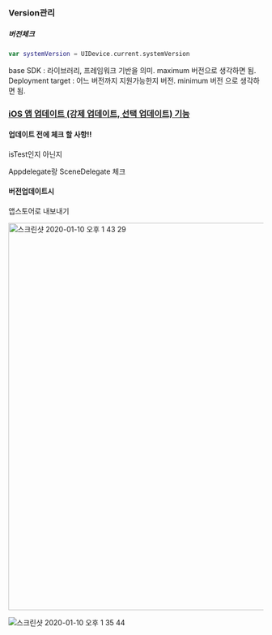### Version관리

##### 버전체크

```swift
var systemVersion = UIDevice.current.systemVersion
```



base SDK : 라이브러리, 프레임워크 기반을 의미. maximum 버전으로 생각하면 됨.
Deployment target : 어느 버전까지 지원가능한지 버전. minimum 버전 으로 생각하면 됨.



### [iOS 앱 업데이트 (강제 업데이트, 선택 업데이트) 기능](http://monibu1548.github.io/2018/05/19/remote-config-forced-update/)







#### 업데이트 전에 체크 할 사항!!

isTest인지 아닌지

Appdelegate랑 SceneDelegate 체크



#### 버전업데이트시

앱스토어로 내보내기



<img width="763" alt="스크린샷 2020-01-10 오후 1 43 29" src="https://user-images.githubusercontent.com/47776915/72126404-4ea5bf00-33af-11ea-8619-223a3601bfff.png">







![스크린샷 2020-01-10 오후 1 35 44](https://user-images.githubusercontent.com/47776915/72126296-f8388080-33ae-11ea-8cfc-0534fca87526.png)